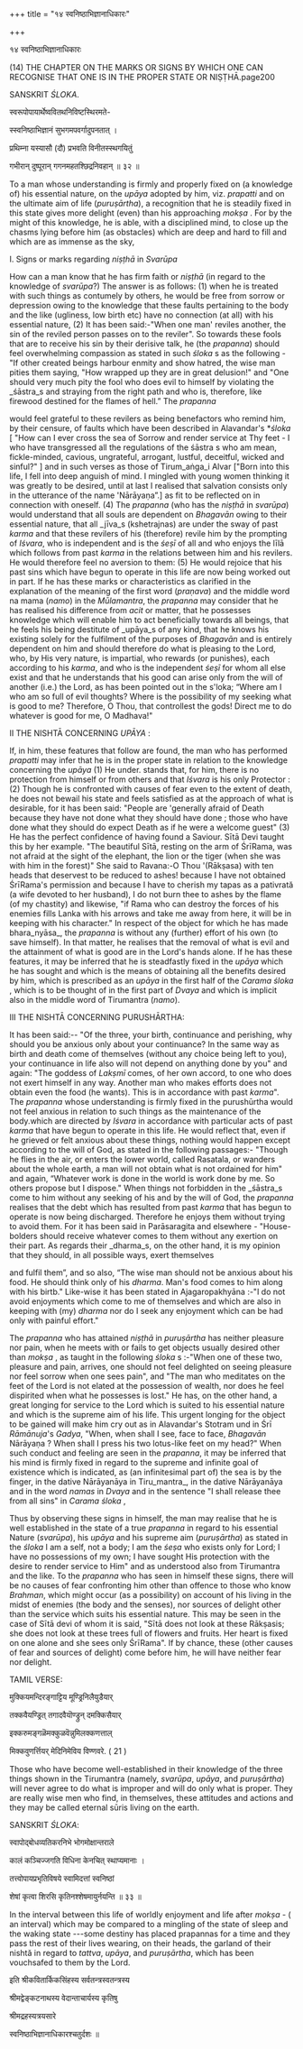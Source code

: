 +++
title = "१४ स्वनिष्ठाभिज्ञानाधिकारः"

+++







१४ स्वनिष्ठाभिज्ञानाधिकारः





(14) THE CHAPTER ON THE MARKS OR SIGNS BY WHICH ONE CAN RECOGNISE THAT ONE IS IN THE PROPER STATE OR NIṢṬHĀ.page200



SANSKRIT _ŚLOKA_.

स्वरूपोपायार्थेष्ववितथनिविष्टस्थिरमते-

स्स्वनिष्ठाभिज्ञानं सुभगमपवर्गादुपनतात् ।

प्रथिम्ना यस्यासौ (दौ) प्रभवति विनीतस्स्थगयितुं

गभीरान् दुष्पूरान् गगनमहतश्छिद्रनिवहान् ॥ ३२ ॥

To a man whose understanding is firmly and properly fixed on (a knowledge of) his essential nature, on the _upāya_ adopted by him, viz. _prapatti_ and on the ultimate aim of life (_puruṣārtha_), a recognition that he is steadily fixed in this state gives more delight (even) than his approaching _mokṣa_ . For by the might of this knowledge, he is able, with a disciplined mind, to close up the chasms lying before him (as obstacles) which are deep and hard to fill and which are as immense as the sky,



I. Signs or marks regarding _niṣṭhā_ in _Svarūpa_



How can a man know that he has firm faith or _niṣṭhā_ (in regard to the knowledge of _svarūpa_?) The answer is as follows: (1) when he is treated with such things as contumely by others, he would be free from sorrow or depression owing to the knowledge that these faults pertaining to the body and the like (ugliness, low birth etc) have no connection (at all) with his essential nature, (2) It has been said:-"When one man' reviles another, the sin of the reviled person passes on to the reviler". So towards these fools that are to receive his sin by their derisive talk, he (the _prapanna_) should feel overwhelming compassion as stated in such _śloka_ s as the following - "If other created beings harbour enmity and show hatred, the wise man pities them saying, "How wrapped up they are in great delusion!" and "One should very much pity the fool who does evil to himself by violating the _śāstra_s and straying from the right path and who is, therefore, like firewood destined for the flames of hell.” The _prapanna_

would feel grateful to these revilers as being benefactors who remind him, by their censure, of faults which have been described in Alavandar's *_śloka_ [  "How can I ever cross the sea of Sorrow and render service at Thy feet - I who have transgressed all the regulations of the śāstra s who am mean, fickle-minded, cavious, ungrateful, arrogant, lustful, deceitful, wicked and sinful?" ] and in such verses as those of Tirum_aṅga_i Alvar ["Born into this life, I fell into deep anguish of mind. I mingled with young women thinking it was greatly to be desired, until at last I realised that salvation consists only in the utterance of the name 'Nārāyaṇa”.] as fit to be reflected on in connection with oneself. (4) The _prapanna_ (who has the _niṣṭhā_ in _svarūpa_) would understand that all souls are dependent on _Bhagavān_ owing to their essential nature, that all _jīva_s (kshetrajnas) are under the sway of past _karma_ and that these revilers of his (therefore) revile him by the prompting of _Iśvara_, who is independent and is the _śeṣī_  of all and who enjoys the līlā which follows from past _karma_ in the relations between him and his revilers. He would therefore feel no aversion to them: (5) He would rejoice that his past sins which have begun to operate in this life are now being worked out in part. If he has these marks or characteristics as clarified in the explanation of the meaning of the first word (_praṇava_) and the middle word na mama (_namo_) in the _Mūlamantra_, the _prapanna_ may consider that he has realised his difference from _acit_ or matter, that he possesses knowledge which will enable him to act beneficially towards all beings, that he feels his being destitute of _upāya_s of any kind, that he knows his existing solely for the fulfilment of the purposes of _Bhagavān_ and is entirely dependent on him and should therefore do what is pleasing to the Lord, who, by His very nature, is impartial, who rewards (or punishes), each according to his _karma_, and who is the independent _śeṣī_ for whom all else exist and that he understands that his good can arise only from the will of another (i.e.) the Lord, as has been pointed out in the s'loka; “Where am I who am so full of evil thoughts? Where is the possibility of my seeking what is good to me? Therefore, O Thou, that controllest the gods! Direct me to do whatever is good for me, O Madhava!"



II THE NISHTĀ CONCERNING _UPĀYA_ :



If, in him, these features that follow are found, the man who has performed _prapatti_ may infer that he is in the proper state in relation to the knowledge concerning the _upāya_ (1) He under. stands that, for him, there is no protection from himself or from others and that _Iśvara_ is his only Protector : (2) Though he is confronted with causes of fear even to the extent of death, he does not bewail his state and feels satisfied as at the approach of what is desirable, for it has been said: "People are 'generally afraid of Death because they have not done what they should have done ; those who have done what they should do expect Death as if he were a welcome guest" (3) He has the perfect confidence of having found a Saviour. Sītā Devi taught this by her example. "The beautiful Sītā, resting on the arm of ŚrīRama, was not afraid at the sight of the elephant, the lion or the tiger (when she was with him in the forest)" She said to Ravana:-O Thou '(Rākṣasa) with ten heads that deservest to be reduced to ashes! because I have not obtained ŚrīRama's permission and because I have to cherish my tapas as a pativrată (a wife devoted to her husband), I do not burn thee to ashes by the flame (of my chastity) and likewise, "if Rama who can destroy the forces of his enemies fills Lanka with his arrows and take me away from here, it will be in keeping with his character." In respect of the object for which he has made bhara_nyāsa_, the _prapanna_ is without any (further) effort of his own (to save himself). In that matter, he realises that the removal of what is evil and the attainment of what is good are in the Lord's hands alone. If he has these features, it may be inferred that he is steadfastly fixed in the _upāya_ which he has sought and which is the means of obtaining all the benefits desired by him, which is prescribed as an _upāya_ in the first half of the _Carama_ _śloka_ , which is to be thought of in the first part of _Dvaya_ and which is implicit also in the middle word of Tirumantra (_namo_).



III THE NISHTĀ CONCERNING PURUSHĀRTHA:



It has been said:-- "Of the three, your birth, continuance and perishing, why should you be anxious only about your continuance? In the same way as birth and death come of themselves (without any choice being left to you), your continuance in life also will not depend on anything done by you" and again: "The goddess of _Lakṣmī_ comes, of her own accord, to one who does not exert himself in any way. Another man who makes efforts does not obtain even the food (he wants). This is in accordance with past _karma_". The _prapanna_ whose understanding is firmly fixed in the purushūrtha would not feel anxious in relation to such things as the maintenance of the body.which are directed by _Iśvara_ in accordance with particular acts of past _karma_ that have begun to operate in this life. He would reflect that, even if he grieved or felt anxious about these things, nothing would happen except according to the will of God, as stated in the following passages:- "Though he flies in the air, or enters the lower world, called Rasatala, or wanders about the whole earth, a man will not obtain what is not ordained for him" and again, “Whatever work is done in the world is work done by me. So others propose but I dispose." When things not forbidden in the _śāstra_s come to him without any seeking of his and by the will of God, the _prapanna_ realises that the debt which has resulted from past _karma_ that has begun to operate is now being discharged. Therefore he enjoys them without trying to avoid them. For it has been said in Parāsaragita and elsewhere - "House-bolders should receive whatever comes to them without any exertion on their part. As regards their _dharma_s, on the other hand, it is my opinion that they should, in all possible ways, exert themselves

and fulfil them”, and so also, “The wise man should not be anxious about his food. He should think only of his _dharma_. Man's food comes to him along with his birtb." Like-wise it has been stated in Ajagaropakhyāna :-"I do not avoid enjoyments which come to me of themselves and which are also in keeping with (my) _dharma_ nor do I seek any enjoyment which can be had only with painful effort."



The _prapanna_ who has attained _niṣṭhā_ in _puruṣārtha_ has neither pleasure nor pain, when he meets with or fails to get objects usually desired other than _mokṣa_ , as taught in the following _śloka_ s :-"When one of these two, pleasure and pain, arrives, one should not feel delighted on seeing pleasure nor feel sorrow when one sees pain", and "The man who meditates on the feet of the Lord is not elated at the possession of wealth, nor does he feel dispirited when what he possesses is lost." He has, on the other hand, a great longing for service to the Lord which is suited to his essential nature and which is the supreme aim of his life. This urgent longing for the object to be gained will make him cry out as in Alavandar's Stotram und in Śrī _Rāmānuja_'s _Gadya_, "When, when shall I see, face to face, _Bhagavān_ Nārāyaṇa ? When shall I press his two lotus-like feet on my head?" When such conduct and feeling are seen in the _prapanna_, it may be inferred that his mind is firmly fixed in regard to the supreme and infinite goal of existence which is indicated, as (an infinitesimal part of) the sea is by the finger, in the dative Nārāyanāya in Tiru_mantra_, in the dative Nārāyanāya and in the word _namas_ in _Dvaya_ and in the sentence "I shall release thee from all sins" in _Carama_ _śloka_ ,



Thus by observing these signs in himself, the man may realise that he is well established in the state of a true _prapanna_ in regard to his essential Nature (_svarūpa_), his _upāya_ and his supreme aim (_puruṣārtha_) as stated in the _śloka_ I am a self, not a body; I am the _śeṣa_ who exists only for Lord; I have no possessions of my own; I have sought His protection with the desire to render service to Him" and as understood also from Tirumantra and the like. To the _prapanna_ who has seen in himself these signs, there will be no causes of fear confronting him other than offence to those who know _Brahman_, which might occur (as a possibility) on account of his living in the midst of enemies (the body and the senses), nor sources of delight other than the service which suits his essential nature. This may be seen in the case of Sītā devi of whom it is said, "Sītā does not look at these Rākṣasis; she does not look at these trees full of flowers and fruits. Her heart is fixed on one alone and she sees only ŚrīRama". If by chance, these (other causes of fear and sources of delight) come before him, he will have neither fear nor delight.



TAMIL VERSE:

मुक्कियमन्दिरङ्गाट्टिय मूण्ड्रिनिलैयुडैयार्

तक्कवैयण्ड्रित् तगादवैयॊण्ड्रुन् दमक्किसैयार्

इक्करुमङ्गळॆमक्कुळवॆन्नुमिलक्कणत्ताल्

मिक्कवुणर्त्तियर् मेदिनिमेविय विण्णवरे. ( 21 )



Those who have become well-established in their knowledge of the three things shown in the Tirumantra (namely, _svarūpa_, _upāya_, and _puruṣārtha_) will never agree to do what is improper and will do only what is proper. They are really wise men who find, in themselves, these attitudes and actions and they may be called eternal sūris living on the earth.



SANSKRIT _ŚLOKA_:



स्वापोद्बोधव्यतिकरनिभे भोगमोक्षान्तराले

कालं कञ्चिज्जगति विधिना केनचित् स्थाप्यमानाः ।

तत्त्वोपायप्रभृतिविषये स्वामिदत्तां स्वनिष्ठां

शेषां कृत्वा शिरसि कृतिनश्शेषमायुर्नयन्ति ॥ ३३ ॥



In the interval between this life of worldly enjoyment and life after _mokṣa_  - ( an interval) which may be compared to a mingling of the state of sleep and the waking state ---some destiny has placed prapannas for a time and they pass the rest of their lives wearing, on their heads, the garland of their nishtă in regard to _tattva_, _upāya_, and _puruṣārtha_, which has been vouchsafed to them by the Lord.



इति श्रीकवितार्किकसिंहस्य सर्वतन्त्रस्वतन्त्रस्य

श्रीमद्वेङ्कटनाथस्य वेदान्ताचार्यस्य कृतिषु

श्रीमद्रहस्यत्रयसारे

स्वनिष्ठाभिज्ञानाधिकारश्चतुर्दशः ॥







